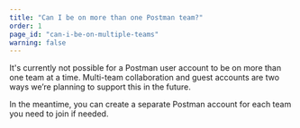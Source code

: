 ```yaml
---
title: "Can I be on more than one Postman team?"
order: 1
page_id: "can-i-be-on-multiple-teams"
warning: false
---
```


It's currently not possible for a Postman user account to be on more than one team at a time. Multi-team collaboration and guest accounts are two ways we’re planning to support this in the future.

In the meantime, you can create a separate Postman account for each team you need to join if needed.

